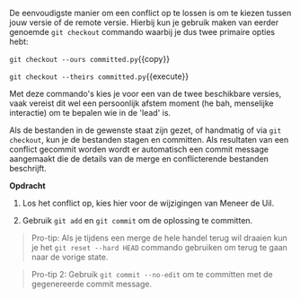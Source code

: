 De eenvoudigste manier om een conflict op te lossen is om te kiezen tussen jouw versie of de remote versie. Hierbij kun je gebruik maken van eerder genoemde `git checkout` commando waarbij je dus twee primaire opties hebt:

`git checkout --ours committed.py`{{copy}}

`git checkout --theirs committed.py`{{execute}}

Met deze commando's kies je voor een van de twee beschikbare versies, vaak vereist dit wel een persoonlijk afstem moment (he bah, menselijke interactie) om te bepalen wie in de 'lead' is.

Als de bestanden in de gewenste staat zijn gezet, of handmatig of via `git checkout`, kun je de bestanden stagen en committen. Als resultaten van een conflict gecommit worden wordt er automatisch een commit message aangemaakt die de details van de merge en conflicterende bestanden beschrijft.

**Opdracht**

1) Los het conflict op, kies hier voor de wijzigingen van Meneer de Uil.

2) Gebruik `git add` en `git commit` om de oplossing te committen.

> Pro-tip: Als je tijdens een merge de hele handel terug wil draaien kun je het `git reset --hard HEAD` commando gebruiken om terug te gaan naar de vorige state. 

> Pro-tip 2: Gebruik `git commit --no-edit` om te committen met de gegenereerde commit message.

